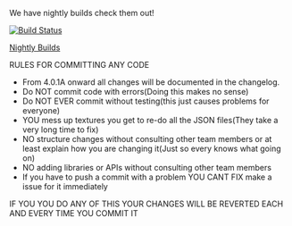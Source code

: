 We have nightly builds check them out!

[![Build Status](https://drone.io/github.com/MinestrapTeam/Minestrappolation-4/status.png)](https://drone.io/github.com/MinestrapTeam/Minestrappolation-4/latest)

[Nightly Builds](https://drone.io/github.com/MinestrapTeam/Minestrappolation-4/files)

RULES FOR COMMITTING ANY CODE
- From 4.0.1A onward all changes will be documented in the changelog.
- Do NOT commit code with errors(Doing this makes no sense)
- Do NOT EVER commit without testing(this just causes problems for everyone)
- YOU mess up textures you get to re-do all the JSON files(They take a very long time to fix)
- NO structure changes without consulting other team members or at least explain how you are changing it(Just so every knows what going on)
- NO adding libraries or APIs without consulting other team members
- If you have to push a commit with a problem YOU CANT FIX make a issue for it immediately 



IF YOU YOU DO ANY OF THIS YOUR CHANGES WILL BE REVERTED EACH AND EVERY TIME YOU COMMIT IT
